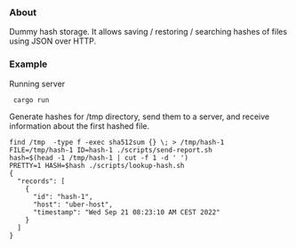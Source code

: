 ### About

Dummy hash storage. It allows saving / restoring / searching hashes of files
using JSON over HTTP.

### Example

Running server

```
 cargo run
```

Generate hashes for /tmp directory, send them to a server, and receive
information about the first hashed file.

```
find /tmp  -type f -exec sha512sum {} \; > /tmp/hash-1
FILE=/tmp/hash-1 ID=hash-1 ./scripts/send-report.sh
hash=$(head -1 /tmp/hash-1 | cut -f 1 -d ' ')
PRETTY=1 HASH=$hash ./scripts/lookup-hash.sh
{
  "records": [
    {
      "id": "hash-1",
      "host": "uber-host",
      "timestamp": "Wed Sep 21 08:23:10 AM CEST 2022"
    }
  ]
}
```


